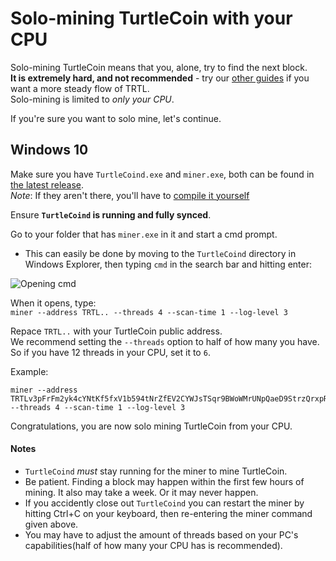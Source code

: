 # Solo-mining TurtleCoin with your CPU

Solo-mining TurtleCoin means that you, alone, try to find the next block.  
**It is extremely hard, and not recommended** - try our [other guides](Mining) if you want a more steady flow of TRTL.  
Solo-mining is limited to *only your CPU*.

If you're sure you want to solo mine, let's continue.

## Windows 10

Make sure you have  `TurtleCoind.exe` and `miner.exe`, both can be found in [the latest release](http://latest.turtlecoin.lol).    
*Note*: If they aren't there, you'll have to [compile it yourself](https://github.com/turtlecoin/turtlecoin#windows-10)

Ensure **`TurtleCoind` is running and fully synced**.

Go to your folder that has `miner.exe` in it and start a cmd prompt.  

- This can easily be done by moving to the `TurtleCoind` directory in Windows Explorer, then typing `cmd` in the search bar and hitting enter:

![Opening cmd](guides/wallets/images/opening-cmd.png)

When it opens, type:  
`miner --address TRTL.. --threads 4 --scan-time 1 --log-level 3`

Repace `TRTL..` with your TurtleCoin public address.  
We recommend setting the `--threads` option to half of how many you have. So if you have 12 threads in your CPU, set it to `6`.  

Example:  
```
miner --address  TRTLv3pFrFm2yk4cYNtKf5fxV1b594tNrZfEV2CYWJsTSqr9BWoWMrUNpQaeD9StrzQrxpRQKPCdd1FfvT6D6dAg4pY6iB7sqsG --threads 4 --scan-time 1 --log-level 3
```

Congratulations, you are now solo mining TurtleCoin from your CPU.

#### Notes

* `TurtleCoind` *must* stay running for the miner to mine TurtleCoin.  
* Be patient. Finding a block may happen within the first few hours of mining. It also may take a week. Or it may never happen.  
* If you accidently close out `TurtleCoind` you can restart the miner by hitting Ctrl+C on your keyboard, then re-entering the miner command given above.  
* You may have to adjust the amount of threads based on your PC's capabilities(half of how many your CPU has is recommended).
